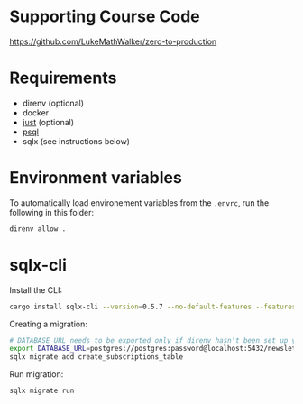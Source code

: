 # Supporting Course Code

https://github.com/LukeMathWalker/zero-to-production

# Requirements

- direnv (optional)
- docker
- [just](https://github.com/casey/just) (optional)
- [psql](https://blog.timescale.com/blog/how-to-install-psql-on-mac-ubuntu-debian-windows/)
- sqlx (see instructions below)

# Environment variables

To automatically load environement variables from the `.envrc`, run the following in this folder:

```bash
direnv allow .
```

# sqlx-cli

Install the CLI:

```bash
cargo install sqlx-cli --version=0.5.7 --no-default-features --features postgres
```

Creating a migration:

```bash
# DATABASE_URL needs to be exported only if direnv hasn't been set up yet.
export DATABASE_URL=postgres://postgres:password@localhost:5432/newsletter
sqlx migrate add create_subscriptions_table
```

Run migration:

```bash
sqlx migrate run
```
